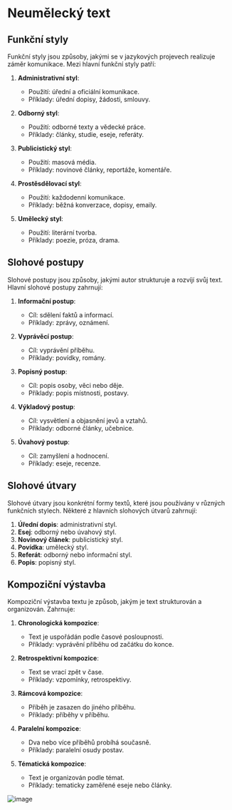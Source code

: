 # Neumělecký text

## Funkční styly
Funkční styly jsou způsoby, jakými se v jazykových projevech realizuje záměr komunikace. Mezi hlavní funkční styly patří:

1. **Administrativní styl**: 
   - Použití: úřední a oficiální komunikace.
   - Příklady: úřední dopisy, žádosti, smlouvy.

2. **Odborný styl**: 
   - Použití: odborné texty a vědecké práce.
   - Příklady: články, studie, eseje, referáty.

3. **Publicistický styl**: 
   - Použití: masová média.
   - Příklady: novinové články, reportáže, komentáře.

4. **Prostěsdělovací styl**: 
   - Použití: každodenní komunikace.
   - Příklady: běžná konverzace, dopisy, emaily.

5. **Umělecký styl**: 
   - Použití: literární tvorba.
   - Příklady: poezie, próza, drama.

## Slohové postupy
Slohové postupy jsou způsoby, jakými autor strukturuje a rozvíjí svůj text. Hlavní slohové postupy zahrnují:

1. **Informační postup**: 
   - Cíl: sdělení faktů a informací.
   - Příklady: zprávy, oznámení.

2. **Vyprávěcí postup**: 
   - Cíl: vyprávění příběhu.
   - Příklady: povídky, romány.

3. **Popisný postup**: 
   - Cíl: popis osoby, věci nebo děje.
   - Příklady: popis místnosti, postavy.

4. **Výkladový postup**: 
   - Cíl: vysvětlení a objasnění jevů a vztahů.
   - Příklady: odborné články, učebnice.

5. **Úvahový postup**: 
   - Cíl: zamyšlení a hodnocení.
   - Příklady: eseje, recenze.

## Slohové útvary
Slohové útvary jsou konkrétní formy textů, které jsou používány v různých funkčních stylech. Některé z hlavních slohových útvarů zahrnují:

1. **Úřední dopis**: administrativní styl.
2. **Esej**: odborný nebo úvahový styl.
3. **Novinový článek**: publicistický styl.
4. **Povídka**: umělecký styl.
5. **Referát**: odborný nebo informační styl.
6. **Popis**: popisný styl.

## Kompoziční výstavba
Kompoziční výstavba textu je způsob, jakým je text strukturován a organizován. Zahrnuje:

1. **Chronologická kompozice**: 
   - Text je uspořádán podle časové posloupnosti.
   - Příklady: vyprávění příběhu od začátku do konce.

2. **Retrospektivní kompozice**: 
   - Text se vrací zpět v čase.
   - Příklady: vzpomínky, retrospektivy.

3. **Rámcová kompozice**: 
   - Příběh je zasazen do jiného příběhu.
   - Příklady: příběhy v příběhu.

4. **Paralelní kompozice**: 
   - Dva nebo více příběhů probíhá současně.
   - Příklady: paralelní osudy postav.

5. **Tématická kompozice**: 
   - Text je organizován podle témat.
   - Příklady: tematicky zaměřené eseje nebo články.
  



![image](https://github.com/l19uid/ctenarsky-denik-maturita/assets/97666898/94c491cf-f816-49a8-9db3-0e588d0e9d8c)

